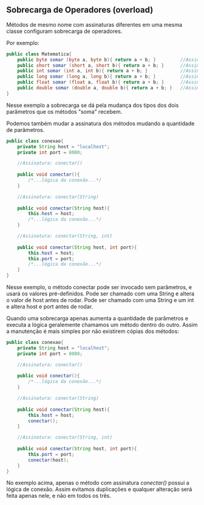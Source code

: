 ## Sobrecarga de Operadores (overload)

Métodos de mesmo nome com assinaturas diferentes em uma mesma classe configuram sobrecarga de operadores.

Por exemplo:

```java
public class Matematica{
    public byte somar (byte a, byte b){ return a + b; }         //Assinatura: somar(byte,byte)
    public short somar (short a, short b){ return a + b; }      //Assinatura: somar(short,short)
    public int somar (int a, int b){ return a + b; }            //Assinatura: somar(int,int)
    public long somar (long a, long b){ return a + b; }         //Assinatura: somar(long,long)
    public float somar (float a, float b){ return a + b; }      //Assinatura: somar(float,float)
    public double somar (double a, double b){ return a + b; }   //Assinatura: somar(double,double)
}
```

Nesse exemplo a sobrecarga se dá pela mudança dos tipos dos dois parâmetros que os métodos "soma" recebem.

Podemos também mudar a assinatura dos métodos mudando a quantidade de parâmetros.

```java
public class conexao{
    private String host = "localhost";
    private int port = 8080;

    //Assinatura: conectar()
    
    public void conectar(){ 
        /*...lógica da conexão...*/ 
    }

    //Assinatura: conectar(String)
    
    public void conectar(String host){
        this.host = host;
        /*...lógica da conexão...*/
    }

    //Assinatura: conectar(String, int)
    
    public void conectar(String host, int port){
        this.host = host;
        this.port = port;
        /*...lógica da conexão...*/
    }
}
```

Nesse exemplo, o método conectar pode ser invocado sem parâmetros, e usará os valores pré-definidos.
Pode ser chamado com uma String e altera o valor de host antes de rodar.
Pode ser chamado com uma String e um int e altera host e port antes de rodar.

Quando uma sobrecarga apenas aumenta a quantidade de parâmetros e executa a lógica geralemente chamamos um método dentro do outro.
Assim a manutenção é mais simples por não existirem cópias dos métodos:

```java
public class conexao{
    private String host = "localhost";
    private int port = 8080;

    //Assinatura: conectar()
    
    public void conectar(){ 
        /*...lógica da conexão...*/ 
    }

    //Assinatura: conectar(String)
    
    public void conectar(String host){
        this.host = host;
        conectar();
    }

    //Assinatura: conectar(String, int)
    
    public void conectar(String host, int port){
        this.port = port;
        conectar(host);
    }
}
```

No exemplo acima, apenas o método com assinatura *conectar()* possui a lógica de conexão.
Assim evitamos duplicações e qualquer alteração será feita apenas nele, e não em todos os três.
